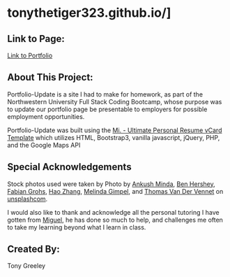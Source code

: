 # tonythetiger323.github.io/]

## Link to Page:
[Link to Portfolio](https://tonythetiger323.github.io/)

## About This Project:
Portfolio-Update is a site I had to make for homework, as part of the Northwestern University Full Stack Coding Bootcamp, whose purpose was to update our portfolio page be presentable to employers for possible employment opportunities.

Portfolio-Update was built using the [Mi. - Ultimate Personal Resume vCard Template](https://themeforest.net/item/mi-ultimate-personal-resume-vcard-template/13308494?ref=suelo) which utilizes HTML, Bootstrap3, vanilla javascript, jQuery, PHP, and the Google Maps API

## Special Acknowledgements
Stock photos used were taken by Photo by [Ankush Minda](https://unsplash.com/@an_ku_sh), [Ben Hershey](https://unsplash.com/@benhershey), [Fabian Grohs](https://unsplash.com/@grohsfabian), [Hao Zhang](https://unsplash.com/@hharvey), [Melinda Gimpel](https://unsplash.com/@melindagimpel), and [Thomas Van Der Vennet](https://unsplash.com/@wearedead) on [unsplashcom](https://unsplash.com).

I would also like to thank and acknowledge all the personal tutoring I have gotten from [Miguel](http://www.miguel.cab/), he has done so much to help, and challenges me often to take my learning beyond what I learn in class.


## Created By:
Tony Greeley
